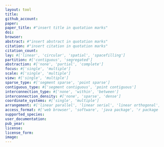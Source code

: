 ```yaml
---
layout: tool
title:
github_account:
paper:
paper_title: #"insert title in quotation marks"
doi:
browser:
abstract: #"insert abstract in quotation marks"
citation: #"insert citation in quotation marks"
citation_count:
lay: #['linear', 'circular', 'spatial', 'spacefilling']
partition: #['contiguous', 'segregated']
abstraction: #['none', 'partial', 'complete']
focus: #['single', 'multiple']
scale: #['single', 'multiple']
view: #['single', 'multiple']
sparse_type: #['segment sparse', 'point sparse']
contiguous_type: #['segment contiguous', 'point contiguous']
interconnection_type: #['none', 'within', 'between']
interconnection_density: #['none', 'sparse', 'dense']
coordinate_systems: #['single', 'multiple']
arrangement: #['linear parallel', 'linear serial', 'linear orthogonal', 'circular parallel', 'circular serial']
access_format: #['web browser', 'software', 'java package', 'r package']
supported_species:
user_documentation:
pub_year:
license:
license_form:
image:
---
```

